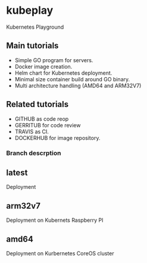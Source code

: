 # kubeplay

Kubernetes Playground

## Main tutorials

- Simple GO program for servers.
- Docker image creation.
- Helm chart for Kubernetes deployment.
- Minimal size container build around GO binary.
- Multi architecture handling (AMD64 and ARM32V7)

## Related tutorials

- GITHUB as code reop
- GERRITUB for code review
- TRAVIS as CI.
- DOCKERHUB  for image repository.

### Branch descrption

## latest

Deployment

## arm32v7

Deployment on Kubernets Raspberry PI 

## amd64

Deployment on Kurbernetes CoreOS cluster
